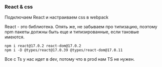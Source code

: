 ### React & css
Подключаем React и настраиваем css в webpack

React - это библиотека. Опять же, не забываем про типизацию, поэтому npm пакеты
должны быть еще и типизированные, если таковые имеются.

```
npm i react@17.0.2 react-dom@17.0.2
npm i -D @types/react@17.0.39 @types/react-dom@17.0.11 
```

Все с Ts у нас идет в dev, потому что в prod нам TS не нужен.
